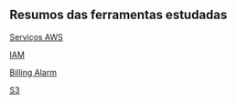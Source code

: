 ## Resumos das ferramentas estudadas

[Serviços AWS]()

[IAM](IAM.md)

[Billing Alarm](BillingAlarm.md)

[S3](S3.md)